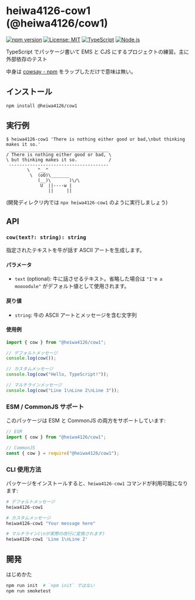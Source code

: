 # heiwa4126-cow1 (@heiwa4126/cow1)

[![npm version](https://img.shields.io/npm/v/@heiwa4126/cow1.svg)](https://www.npmjs.com/package/@heiwa4126/cow1)
[![License: MIT](https://img.shields.io/badge/License-MIT-yellow.svg)](https://opensource.org/licenses/MIT)
[![TypeScript](https://img.shields.io/badge/TypeScript-007ACC?logo=typescript&logoColor=white)](https://www.typescriptlang.org/)
[![Node.js](https://img.shields.io/badge/Node.js-18%2B-green.svg)](https://nodejs.org/)

TypeScript でパッケージ書いて
EMS と CJS にするプロジェクトの練習。主に外部依存のテスト

中身は
[cowsay - npm](https://www.npmjs.com/package/cowsay#usage-as-a-module)
をラップしただけで意味は無い。

## インストール

```sh
npm install @heiwa4126/cow1
```

## 実行例

```console
$ heiwa4126-cow1 'There is nothing either good or bad,\nbut thinking makes it so.'
 ______________________________________
/ There is nothing either good or bad, \
\ but thinking makes it so.            /
 --------------------------------------
        \   ^__^
         \  (oO)\_______
            (__)\       )\/\
             U  ||----w |
                ||     ||
```

(開発ディレクリ内では `npx heiwa4126-cow1` のように実行しましょう)

## API

### `cow(text?: string): string`

指定されたテキストを牛が話す ASCII アートを生成します。

#### パラメータ

- `text` (optional): 牛に話させるテキスト。省略した場合は `"I'm a moooodule"` がデフォルト値として使用されます。

#### 戻り値

- `string`: 牛の ASCII アートとメッセージを含む文字列

#### 使用例

```typescript
import { cow } from "@heiwa4126/cow1";

// デフォルトメッセージ
console.log(cow());

// カスタムメッセージ
console.log(cow("Hello, TypeScript!"));

// マルチラインメッセージ
console.log(cow("Line 1\nLine 2\nLine 3"));
```

### ESM / CommonJS サポート

このパッケージは ESM と CommonJS の両方をサポートしています:

```javascript
// ESM
import { cow } from "@heiwa4126/cow1";

// CommonJS
const { cow } = require("@heiwa4126/cow1");
```

### CLI 使用方法

パッケージをインストールすると、`heiwa4126-cow1` コマンドが利用可能になります:

```bash
# デフォルトメッセージ
heiwa4126-cow1

# カスタムメッセージ
heiwa4126-cow1 "Your message here"

# マルチライン(\nが実際の改行に変換されます)
heiwa4126-cow1 'Line 1\nLine 2'
```

## 開発

はじめかた

```sh
npm run init  # `npm init` ではない
npm run smoketest
```
